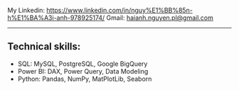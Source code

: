 My Linkedin: https://www.linkedin.com/in/nguy%E1%BB%85n-h%E1%BA%A3i-anh-978925174/
Gmail: haianh.nguyen.pl@gmail.com

---
## Technical skills: 
- SQL: MySQL, PostgreSQL, Google BigQuery
- Power BI: DAX, Power Query, Data Modeling
- Python: Pandas, NumPy, MatPlotLib, Seaborn

<!--
**nguyenhaianh123-code/nguyenhaianh123-code** is a ✨ _special_ ✨ repository because its `README.md` (this file) appears on your GitHub profile.

Here are some ideas to get you started:

- 🔭 I’m currently working on ...
- 🌱 I’m currently learning ...
- 👯 I’m looking to collaborate on ...
- 🤔 I’m looking for help with ...
- 💬 Ask me about ...
- 📫 How to reach me: ...
- 😄 Pronouns: ...
- ⚡ Fun fact: ...
-->
